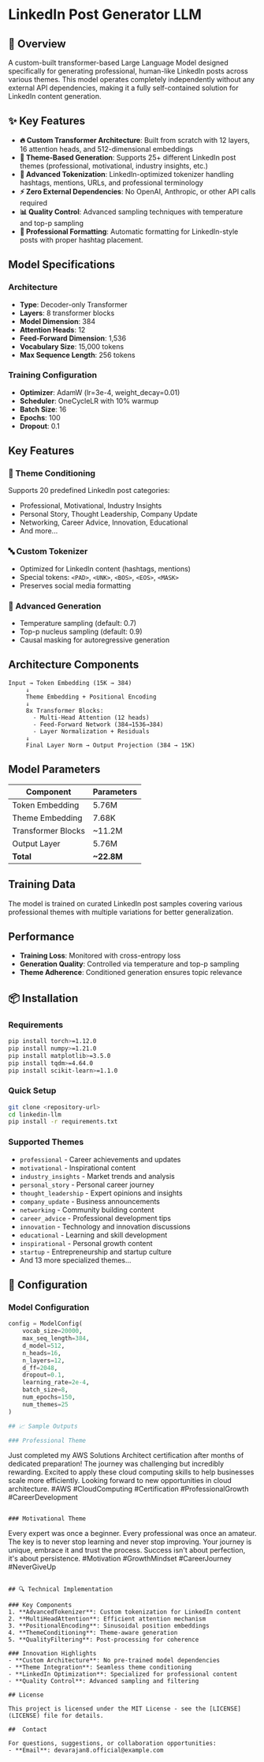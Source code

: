# LinkedIn Post Generator LLM

## 🚀 Overview

A custom-built transformer-based Large Language Model designed specifically for generating professional, human-like LinkedIn posts across various themes. This model operates completely independently without any external API dependencies, making it a fully self-contained solution for LinkedIn content generation.

## ✨ Key Features

- **🔥 Custom Transformer Architecture**: Built from scratch with 12 layers, 16 attention heads, and 512-dimensional embeddings
- **🎯 Theme-Based Generation**: Supports 25+ different LinkedIn post themes (professional, motivational, industry insights, etc.)
- **🧠 Advanced Tokenization**: LinkedIn-optimized tokenizer handling hashtags, mentions, URLs, and professional terminology
- **⚡ Zero External Dependencies**: No OpenAI, Anthropic, or other API calls required
- **📊 Quality Control**: Advanced sampling techniques with temperature and top-p sampling
- **🎨 Professional Formatting**: Automatic formatting for LinkedIn-style posts with proper hashtag placement.

## Model Specifications

### Architecture
- **Type**: Decoder-only Transformer
- **Layers**: 8 transformer blocks
- **Model Dimension**: 384
- **Attention Heads**: 12
- **Feed-Forward Dimension**: 1,536
- **Vocabulary Size**: 15,000 tokens
- **Max Sequence Length**: 256 tokens

### Training Configuration
- **Optimizer**: AdamW (lr=3e-4, weight_decay=0.01)
- **Scheduler**: OneCycleLR with 10% warmup
- **Batch Size**: 16
- **Epochs**: 100
- **Dropout**: 0.1

## Key Features

### 🎯 Theme Conditioning
Supports 20 predefined LinkedIn post categories:
- Professional, Motivational, Industry Insights
- Personal Story, Thought Leadership, Company Update
- Networking, Career Advice, Innovation, Educational
- And more...

### 🔤 Custom Tokenizer
- Optimized for LinkedIn content (hashtags, mentions)
- Special tokens: `<PAD>`, `<UNK>`, `<BOS>`, `<EOS>`, `<MASK>`
- Preserves social media formatting

### 🎲 Advanced Generation
- Temperature sampling (default: 0.7)
- Top-p nucleus sampling (default: 0.9)
- Causal masking for autoregressive generation

## Architecture Components

```
Input → Token Embedding (15K → 384)
     ↓
     Theme Embedding + Positional Encoding
     ↓
     8x Transformer Blocks:
       - Multi-Head Attention (12 heads)
       - Feed-Forward Network (384→1536→384)
       - Layer Normalization + Residuals
     ↓
     Final Layer Norm → Output Projection (384 → 15K)
```

## Model Parameters

| Component | Parameters |
|-----------|------------|
| Token Embedding | 5.76M |
| Theme Embedding | 7.68K |
| Transformer Blocks | ~11.2M |
| Output Layer | 5.76M |
| **Total** | **~22.8M** |

## Training Data

The model is trained on curated LinkedIn post samples covering various professional themes with multiple variations for better generalization.

## Performance

- **Training Loss**: Monitored with cross-entropy loss
- **Generation Quality**: Controlled via temperature and top-p sampling
- **Theme Adherence**: Conditioned generation ensures topic relevance

## 📦 Installation

### Requirements
```bash
pip install torch>=1.12.0
pip install numpy>=1.21.0
pip install matplotlib>=3.5.0
pip install tqdm>=4.64.0
pip install scikit-learn>=1.1.0
```

### Quick Setup
```bash
git clone <repository-url>
cd linkedin-llm
pip install -r requirements.txt
```

### Supported Themes
- `professional` - Career achievements and updates
- `motivational` - Inspirational content
- `industry_insights` - Market trends and analysis
- `personal_story` - Personal career journey
- `thought_leadership` - Expert opinions and insights
- `company_update` - Business announcements
- `networking` - Community building content
- `career_advice` - Professional development tips
- `innovation` - Technology and innovation discussions
- `educational` - Learning and skill development
- `inspirational` - Personal growth content
- `startup` - Entrepreneurship and startup culture
- And 13 more specialized themes...


## 🔧 Configuration

### Model Configuration
```python
config = ModelConfig(
    vocab_size=20000,
    max_seq_length=384,
    d_model=512,
    n_heads=16,
    n_layers=12,
    d_ff=2048,
    dropout=0.1,
    learning_rate=2e-4,
    batch_size=8,
    num_epochs=150,
    num_themes=25
)

## 📈 Sample Outputs

### Professional Theme
```
Just completed my AWS Solutions Architect certification after months of dedicated preparation! 
The journey was challenging but incredibly rewarding. Excited to apply these cloud computing 
skills to help businesses scale more efficiently. Looking forward to new opportunities in 
cloud architecture. #AWS #CloudComputing #Certification #ProfessionalGrowth #CareerDevelopment
```

### Motivational Theme
```
Every expert was once a beginner. Every professional was once an amateur. The key is to never 
stop learning and never stop improving. Your journey is unique, embrace it and trust the process. 
Success isn't about perfection, it's about persistence. #Motivation #GrowthMindset #CareerJourney #NeverGiveUp
```

## 🔍 Technical Implementation

### Key Components
1. **AdvancedTokenizer**: Custom tokenization for LinkedIn content
2. **MultiHeadAttention**: Efficient attention mechanism
3. **PositionalEncoding**: Sinusoidal position embeddings
4. **ThemeConditioning**: Theme-aware generation
5. **QualityFiltering**: Post-processing for coherence

### Innovation Highlights
- **Custom Architecture**: No pre-trained model dependencies
- **Theme Integration**: Seamless theme conditioning
- **LinkedIn Optimization**: Specialized for professional content
- **Quality Control**: Advanced sampling and filtering

## License

This project is licensed under the MIT License - see the [LICENSE](LICENSE) file for details.

##  Contact

For questions, suggestions, or collaboration opportunities:
- **Email**: devarajan8.official@example.com
